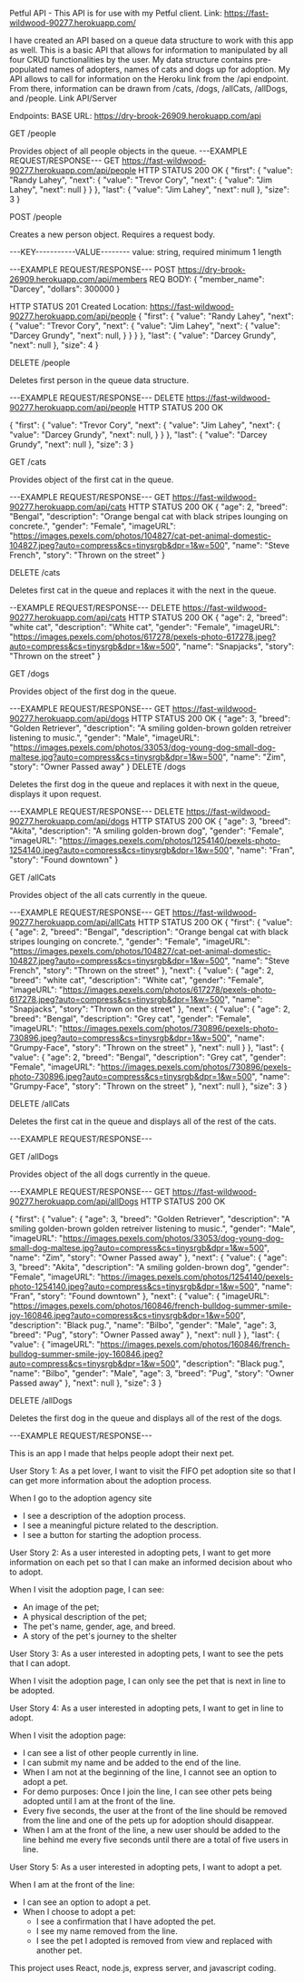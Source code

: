 Petful API - This API is for use with my Petful client.
Link: https://fast-wildwood-90277.herokuapp.com/

I have created an API based on a queue data structure to work with this app as well. This is a basic API that allows for information to manipulated by all four CRUD functionalities by the user. My data structure contains pre-populated names of adopters, names of cats and dogs up for adoption. My API allows to call for information on the Heroku link from the /api endpoint. From there, information can be drawn from /cats, /dogs, /allCats, /allDogs, and /people. Link API/Server 

Endpoints: BASE URL: https://dry-brook-26909.herokuapp.com/api

GET /people

Provides object of all people objects in the queue. 
---EXAMPLE REQUEST/RESPONSE--- 
GET https://fast-wildwood-90277.herokuapp.com/api/people HTTP STATUS 200 OK 
{
    "first": {
        "value": "Randy Lahey",
        "next": {
            "value": "Trevor Cory",
            "next": {
                "value": "Jim Lahey",
                "next": null
            }
        }
    },
    "last": {
        "value": "Jim Lahey",
        "next": null
    },
    "size": 3
}

POST /people

Creates a new person object. Requires a request body. 

---KEY-----------VALUE-------- 
value: string, required minimum 1 length 

---EXAMPLE REQUEST/RESPONSE--- 
POST https://dry-brook-26909.herokuapp.com/api/members REQ BODY: { "member_name": "Darcey", "dollars": 300000 }

HTTP STATUS 201 Created Location: https://fast-wildwood-90277.herokuapp.com/api/people {
    "first": {
        "value": "Randy Lahey",
        "next": {
            "value": "Trevor Cory",
            "next": {
                "value": "Jim Lahey",
                "next": {
                   "value": "Darcey Grundy",
                   "next": null,
                }
            }
        }
    },
    "last": {
        "value": "Darcey Grundy",
        "next": null
    },
    "size": 4
}

DELETE /people

Deletes first person in the queue data structure. 

---EXAMPLE REQUEST/RESPONSE--- 
DELETE https://fast-wildwood-90277.herokuapp.com/api/people HTTP STATUS 200 OK     

{  "first": {
            "value": "Trevor Cory",
            "next": {
                "value": "Jim Lahey",
                "next": {
                   "value": "Darcey Grundy",
                   "next": null,
                }
            }
    },
    "last": {
        "value": "Darcey Grundy",
        "next": null
    },
    "size": 3
}

GET /cats

Provides object of the first cat in the queue. 

---EXAMPLE REQUEST/RESPONSE--- 
GET https://fast-wildwood-90277.herokuapp.com/api/cats HTTP STATUS 200 OK 
{
    "age": 2,
    "breed": "Bengal",
    "description": "Orange bengal cat with black stripes lounging on concrete.",
    "gender": "Female",
    "imageURL": "https://images.pexels.com/photos/104827/cat-pet-animal-domestic-104827.jpeg?auto=compress&cs=tinysrgb&dpr=1&w=500",
    "name": "Steve French",
    "story": "Thrown on the street"
}

DELETE /cats

Deletes first cat in the queue and replaces it with the next in the queue.

--EXAMPLE REQUEST/RESPONSE---
DELETE https://fast-wildwood-90277.herokuapp.com/api/cats HTTP STATUS 200 OK
{
    "age": 2,
    "breed": "white cat",
    "description": "White cat",
    "gender": "Female",
    "imageURL": "https://images.pexels.com/photos/617278/pexels-photo-617278.jpeg?auto=compress&cs=tinysrgb&dpr=1&w=500",
    "name": "Snapjacks",
    "story": "Thrown on the street"
}

GET /dogs

Provides object of the first dog in the queue. 

---EXAMPLE REQUEST/RESPONSE--- 
GET https://fast-wildwood-90277.herokuapp.com/api/dogs HTTP STATUS 200 OK 
{
    "age": 3,
    "breed": "Golden Retriever",
    "description": "A smiling golden-brown golden retreiver listening to music.",
    "gender": "Male",
    "imageURL": "https://images.pexels.com/photos/33053/dog-young-dog-small-dog-maltese.jpg?auto=compress&cs=tinysrgb&dpr=1&w=500",
    "name": "Zim",
    "story": "Owner Passed away"
}
DELETE /dogs

Deletes the first dog in the queue and replaces it with next in the queue, displays it upon request.

---EXAMPLE REQUEST/RESPONSE---
DELETE https://fast-wildwood-90277.herokuapp.com/api/dogs HTTP STATUS 200 OK
{
    "age": 3,
    "breed": "Akita",
    "description": "A smiling golden-brown dog",
    "gender": "Female",
    "imageURL": "https://images.pexels.com/photos/1254140/pexels-photo-1254140.jpeg?auto=compress&cs=tinysrgb&dpr=1&w=500",
    "name": "Fran",
    "story": "Found downtown"
}

GET /allCats

Provides object of the all cats currently in the queue. 

---EXAMPLE REQUEST/RESPONSE--- 
GET https://fast-wildwood-90277.herokuapp.com/api/allCats HTTP STATUS 200 OK 
{
    "first": {
        "value": {
            "age": 2,
            "breed": "Bengal",
            "description": "Orange bengal cat with black stripes lounging on concrete.",
            "gender": "Female",
            "imageURL": "https://images.pexels.com/photos/104827/cat-pet-animal-domestic-104827.jpeg?auto=compress&cs=tinysrgb&dpr=1&w=500",
            "name": "Steve French",
            "story": "Thrown on the street"
        },
        "next": {
            "value": {
                "age": 2,
                "breed": "white cat",
                "description": "White cat",
                "gender": "Female",
                "imageURL": "https://images.pexels.com/photos/617278/pexels-photo-617278.jpeg?auto=compress&cs=tinysrgb&dpr=1&w=500",
                "name": "Snapjacks",
                "story": "Thrown on the street"
            },
            "next": {
                "value": {
                    "age": 2,
                    "breed": "Bengal",
                    "description": "Grey cat",
                    "gender": "Female",
                    "imageURL": "https://images.pexels.com/photos/730896/pexels-photo-730896.jpeg?auto=compress&cs=tinysrgb&dpr=1&w=500",
                    "name": "Grumpy-Face",
                    "story": "Thrown on the street"
                },
                "next": null
        }
    },
    "last": {
        "value": {
                    "age": 2,
                    "breed": "Bengal",
                    "description": "Grey cat",
                    "gender": "Female",
                    "imageURL": "https://images.pexels.com/photos/730896/pexels-photo-730896.jpeg?auto=compress&cs=tinysrgb&dpr=1&w=500",
                    "name": "Grumpy-Face",
                    "story": "Thrown on the street"
                },
        "next": null
    },
    "size": 3
}


DELETE /allCats

Deletes the first cat in the queue and displays all of the rest of the cats.

---EXAMPLE REQUEST/RESPONSE---

GET /allDogs

Provides object of the all dogs currently in the queue. 

---EXAMPLE REQUEST/RESPONSE--- 
GET https://fast-wildwood-90277.herokuapp.com/api/allDogs HTTP STATUS 200 OK

{
    "first": {
        "value": {
            "age": 3,
            "breed": "Golden Retriever",
            "description": "A smiling golden-brown golden retreiver listening to music.",
            "gender": "Male",
            "imageURL": "https://images.pexels.com/photos/33053/dog-young-dog-small-dog-maltese.jpg?auto=compress&cs=tinysrgb&dpr=1&w=500",
            "name": "Zim",
            "story": "Owner Passed away"
        },
        "next": {
            "value": {
                "age": 3,
                "breed": "Akita",
                "description": "A smiling golden-brown dog",
                "gender": "Female",
                "imageURL": "https://images.pexels.com/photos/1254140/pexels-photo-1254140.jpeg?auto=compress&cs=tinysrgb&dpr=1&w=500",
                "name": "Fran",
                "story": "Found downtown"
            },
            "next": {
                "value": {
                    "imageURL": "https://images.pexels.com/photos/160846/french-bulldog-summer-smile-joy-160846.jpeg?auto=compress&cs=tinysrgb&dpr=1&w=500",
                    "description": "Black pug.",
                    "name": "Bilbo",
                    "gender": "Male",
                    "age": 3,
                    "breed": "Pug",
                    "story": "Owner Passed away"
                },
                "next": null
        }
    },
    "last": {
          "value": {
                    "imageURL": "https://images.pexels.com/photos/160846/french-bulldog-summer-smile-joy-160846.jpeg?auto=compress&cs=tinysrgb&dpr=1&w=500",
                    "description": "Black pug.",
                    "name": "Bilbo",
                    "gender": "Male",
                    "age": 3,
                    "breed": "Pug",
                    "story": "Owner Passed away"
                },
        "next": null
    },
    "size": 3
} 

DELETE /allDogs

Deletes the first dog in the queue and displays all of the rest of the dogs.

---EXAMPLE REQUEST/RESPONSE---




This is an app I made that helps people adopt their next pet. 

User Story 1:
As a pet lover, I want to visit the FIFO pet adoption site so that I can get more information about the adoption process.

When I go to the adoption agency site
* I see a description of the adoption process.
* I see a meaningful picture related to the description.
* I see a button for starting the adoption process.

User Story 2:
As a user interested in adopting pets, I want to get more information on each pet so that I can make an informed decision about who to adopt.

When I visit the adoption page, I can see:
* An image of the pet;
* A physical description of the pet;
* The pet's name, gender, age, and breed.
* A story of the pet's journey to the shelter

User Story 3:
As a user interested in adopting pets, I want to see the pets that I can adopt.

When I visit the adoption page, I can only see the pet that is next in line to be adopted.

User Story 4:
As a user interested in adopting pets, I want to get in line to adopt.

When I visit the adoption page:

* I can see a list of other people currently in line.
* I can submit my name and be added to the end of the line.
* When I am not at the beginning of the line, I cannot see an option to adopt a pet.
* For demo purposes: Once I join the line, I can see other pets being adopted until I am at the front of the line.
* Every five seconds, the user at the front of the line should be removed from the line and one of the pets up for adoption should disappear.
* When I am at the front of the line, a new user should be added to the line behind me every five seconds until there are a total of five users in line.

User Story 5:
As a user interested in adopting pets, I want to adopt a pet.

When I am at the front of the line:

* I can see an option to adopt a pet.
* When I choose to adopt a pet: 
    * I see a confirmation that I have adopted the pet.
    * I see my name removed from the line.
    * I see the pet I adopted is removed from view and replaced with another pet.

This project uses React, node.js, express server, and javascript coding.